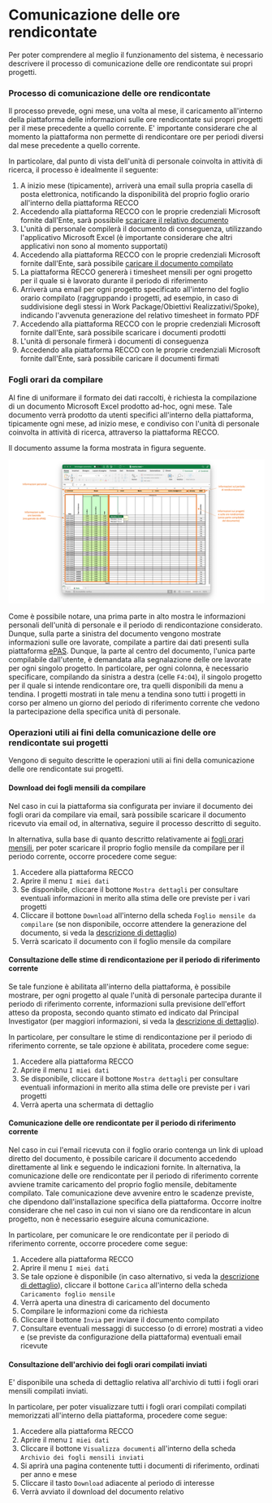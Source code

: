 # Comunicazione delle ore rendicontate

Per poter comprendere al meglio il funzionamento del sistema, è necessario descrivere il processo di comunicazione delle ore rendicontate sui propri progetti.

### Processo di comunicazione delle ore rendicontate ###

Il processo prevede, ogni mese, una volta al mese, il caricamento all'interno della piattaforma delle informazioni sulle ore rendicontate sui propri progetti per il mese precedente a quello corrente.
E' importante considerare che al momento la piattaforma non permette di rendicontare ore per periodi diversi dal mese precedente a quello corrente.

In particolare, dal punto di vista dell'unità di personale coinvolta in attività di ricerca, il processo è idealmente il seguente:
1. A inizio mese (tipicamente), arriverà una email sulla propria casella di posta elettronica, notificando la disponibilità del proprio foglio orario all'interno della piattaforma RECCO
2. Accedendo alla piattaforma RECCO con le proprie credenziali Microsoft fornite dall'Ente, sarà possibile [scaricare il relativo documento]()
3. L'unità di personale compilerà il documento di conseguenza, utilizzando l'applicativo Microsoft Excel (è importante considerare che altri applicativi non sono al momento supportati)
4. Accedendo alla piattaforma RECCO con le proprie credenziali Microsoft fornite dall'Ente, sarà possibile [caricare il documento compilato]()
5. La piattaforma RECCO genererà i timesheet mensili per ogni progetto per il quale si è lavorato durante il periodo di riferimento
6. Arriverà una email per ogni progetto specificato all'interno del foglio orario compilato (raggruppando i progetti, ad esempio, in caso di suddivisione degli stessi in Work Package/Obiettivi Realizzativi/Spoke), indicando l'avvenuta generazione del relativo timesheet in formato PDF
7. Accedendo alla piattaforma RECCO con le proprie credenziali Microsoft fornite dall'Ente, sarà possibile scaricare i documenti prodotti
8. L'unità di personale firmerà i documenti di conseguenza
9. Accedendo alla piattaforma RECCO con le proprie credenziali Microsoft fornite dall'Ente, sarà possibile caricare il documenti firmati

### Fogli orari da compilare ###

Al fine di uniformare il formato dei dati raccolti, è richiesta la compilazione di un documento Microsoft Excel prodotto ad-hoc, ogni mese.
Tale documento verrà prodotto da utenti specifici all'interno della piattaforma, tipicamente ogni mese, ad inizio mese, e condiviso con l'unità di personale coinvolta in attività di ricerca, attraverso la piattaforma RECCO.

Il documento assume la forma mostrata in figura seguente.

<img src="img/emptysheets_sampledata.png">

Come è possibile notare, una prima parte in alto mostra le informazioni personali dell'unità di personale e il periodo di rendicontazione considerato.
Dunque, sulla parte a sinistra del documento vengono mostrate informazioni sulle ore lavorate, compilate a partire dai dati presenti sulla piattaforma [ePAS](https://epas.amministrazione.cnr.it).
Dunque, la parte al centro del documento, l'unica parte compilabile dall'utente, è demandata alla segnalazione delle ore lavorate per ogni singolo progetto.
In particolare, per ogni colonna, è necessario specificare, compilando da sinistra a destra (celle `F4:O4`), il singolo progetto per il quale si intende rendicontare ore, tra quelli disponibili da menu a tendina.
I progetti mostrati in tale menu a tendina sono tutti i progetti in corso per almeno un giorno del periodo di riferimento corrente che vedono la partecipazione della specifica unità di personale.

### Operazioni utili ai fini della comunicazione delle ore rendicontate sui progetti ###

Vengono di seguito descritte le operazioni utili ai fini della comunicazione delle ore rendicontate sui progetti.

#### Download dei fogli mensili da compilare ####

Nel caso in cui la piattaforma sia configurata per inviare il documento dei fogli orari da compilare via email, sarà possibile scaricare il documento ricevuto via email od, in alternativa, seguire il processo descritto di seguito.

In alternativa, sulla base di quanto descritto relativamente ai [fogli orari mensili](utilizzo_my.md#fogli-orari-mensili), per poter scaricare il proprio foglio mensile da compilare per il periodo corrente, occorre procedere come segue:
1. Accedere alla piattaforma RECCO
2. Aprire il menu `I miei dati`
3. Se disponibile, cliccare il bottone `Mostra dettagli` per consultare eventuali informazioni in merito alla stima delle ore previste per i vari progetti
4. Cliccare il bottone `Download` all'interno della scheda `Foglio mensile da compilare` (se non disponibile, occorre attendere la generazione del documento, si veda la [descrizione di dettaglio](utilizzo_my.md#fogli-orari-mensili))
5. Verrà scaricato il documento con il foglio mensile da compilare

#### Consultazione delle stime di rendicontazione per il periodo di riferimento corrente ####

Se tale funzione è abilitata all'interno della piattaforma, è possibile mostrare, per ogni progetto al quale l'unità di personale partecipa durante il periodo di riferimento corrente, informazioni sulla previsione dell'effort atteso da proposta, secondo quanto stimato ed indicato dal Principal Investigator (per maggiori informazioni, si veda la [descrizione di dettaglio](utilizzo_my.md#fogli-orari-mensili)).

In particolare, per consultare le stime di rendicontazione per il periodo di riferimento corrente, se tale opzione è abilitata, procedere come segue:
1. Accedere alla piattaforma RECCO
2. Aprire il menu `I miei dati`
3. Se disponibile, cliccare il bottone `Mostra dettagli` per consultare eventuali informazioni in merito alla stima delle ore previste per i vari progetti
4. Verrà aperta una schermata di dettaglio

#### Comunicazione delle ore rendicontate per il periodo di riferimento corrente ####

Nel caso in cui l'email ricevuta con il foglio orario contenga un link di upload diretto del documento, è possibile caricare il documento accedendo direttamente al link e seguendo le indicazioni fornite.
In alternativa, la comunicazione delle ore rendicontate per il periodo di riferimento corrente avviene tramite caricamento del proprio foglio mensile, debitamente compilato.
Tale comunicazione deve avvenire entro le scadenze previste, che dipendono dall'installazione specifica della piattaforma.
Occorre inoltre considerare che nel caso in cui non vi siano ore da rendicontare in alcun progetto, non è necessario eseguire alcuna comunicazione.

In particolare, per comunicare le ore rendicontate per il periodo di riferimento corrente, occorre procedere come segue:
1. Accedere alla piattaforma RECCO
2. Aprire il menu `I miei dati`
3. Se tale opzione è disponibile (in caso alternativo, si veda la [descrizione di dettaglio](utilizzo_my.md#fogli-orari-mensili)), cliccare il bottone `Carica` all'interno della scheda `Caricamento foglio mensile`
4. Verrà aperta una dinestra di caricamento del documento
5. Compilare le informazioni come da richiesta
6. Cliccare il bottone `Invia` per inviare il documento compilato
7. Consultare eventuali messaggi di successo (o di errore) mostrati a video e (se previste da configurazione della piattaforma) eventuali email ricevute

#### Consultazione dell'archivio dei fogli orari compilati inviati ####

E' disponibile una scheda di dettaglio relativa all'archivio di tutti i fogli orari mensili compilati inviati.

In particolare, per poter visualizzare tutti i fogli orari compilati compilati memorizzati all'interno della piattaforma, procedere come segue:
1. Accedere alla piattaforma RECCO
2. Aprire il menu `I miei dati`
3. Cliccare il bottone `Visualizza documenti` all'interno della scheda `Archivio dei fogli mensili inviati`
4. Si aprirà una pagina contenente tutti i documenti di riferimento, ordinati per anno e mese
5. Cliccare il tasto `Download` adiacente al periodo di interesse
6. Verrà avviato il download del documento relativo
